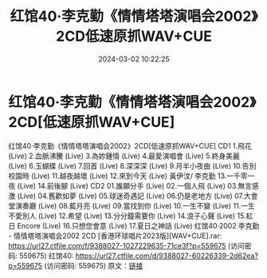 ﻿---
title: 红馆40·李克勤《情情塔塔演唱会2002》2CD低速原抓WAV+CUE
date: 2024-03-02 10:22:25
categories: WAV车载音乐、镜像
tags: 华语中文
---
# 红馆40·李克勤《情情塔塔演唱会2002》2CD[低速原抓WAV+CUE]

红馆40·李克勤《情情塔塔演唱会2002》2CD[低速原抓WAV+CUE]
CD1
1.飛花 (Live)
2.血脈沸騰 (Live)
3.為妳鍾情 (Live)
4.最愛演唱會 (Live)
5.終身美麗 (Live)
6.玉蝴蝶 (Live)
7.回首 (Live)
8.深深深 (Live)
9.月半小夜曲 (Live)
10.告別校園時 (Live)
11.越夜越壞 (Live)
12.來到今天 (Live) 黃伊汶/ 李克勤
13.一千零一夜 (Live)
14.前後腳 (Live)
CD2
01.誰願分手 (Live)
02.一個人飛 (Live)
03.無言感激 (Live)
04.舊歡如夢 (Live)
05.球迷奇遇記 (Live)
06.仍是老地方 (Live)
07.大會堂演奏廳 (Live)
08.藍月亮 (Live)
09.當找到你 (Live)
10.一生不變 (Live)
11.一生不愛別人 (Live)
12.希望 (Live)
13.分分鐘需要你 (Live)
14.浪子心聲 (Live)
15.紅日 Encore (Live)
16.只想您會意 (Live)
17.夏日之神話 (Live)
红馆40·2002 李克勤 - 情情塔塔演唱会2002 2CD [香港环球唱片2023版][WAV+CUE].rar:
https://url27.ctfile.com/f/9388027-1027229635-71ce3f?p=559675
(访问密码: 559675)
红馆40: https://url27.ctfile.com/d/9388027-60226339-2d62ea?p=559675
(访问密码: 559675)
原文：[链接](https://blog.sina.com.cn/s/blog_1647c7e76010314jw.html)